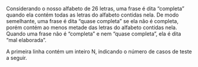 Considerando o nosso alfabeto de 26 letras, uma frase é dita “completa” quando ela contém todas as letras do alfabeto contidas nela. De modo semelhante, uma frase é dita “quase completa” se ela não é completa, porém contém ao menos metade das letras do alfabeto contidas nela. Quando uma frase não é “completa” e nem “quase completa”, ela é dita “mal elaborada”.

A primeira linha contém um inteiro N, indicando o número de casos de teste a seguir.
